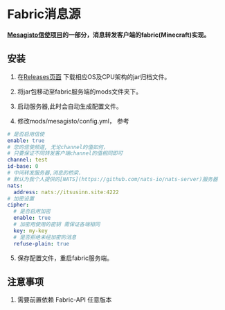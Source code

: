 # Fabric消息源
**[Mesagisto信使项目](https://github.com/MeowCat-Studio/mesagisto)的一部分，消息转发客户端的fabric(Minecraft)实现。**

## 安装

1. 在[Releases页面](https://github.com/MeowCat-Studio/fabric-message-source/releases)
  下载相应OS及CPU架构的jar归档文件。

2. 将jar包移动至fabric服务端的mods文件夹下。

3. 启动服务器,此时会自动生成配置文件。

4. 修改mods/mesagisto/config.yml，
  参考
  ```yaml
  # 是否启用信使
  enable: true
  # 您的信使频道, 无论channel的值如何，
  # 只要保证不同转发客户端channel的值相同即可
  channel: test
  id-base: 0
  # 中间转发服务器,消息的桥梁.
  # 默认为我个人提供的[NATS](https://github.com/nats-io/nats-server)服务器
  nats:
    address: nats://itsusinn.site:4222
  # 加密设置
  cipher:
    # 是否启用加密
    enable: true
    # 加密用使用的密钥 需保证各端相同
    key: my-key
    # 是否拒绝未经加密的消息
    refuse-plain: true
  ```

5. 保存配置文件，重启fabric服务端。

## 注意事项
1. 需要前置依赖 Fabric-API 任意版本
